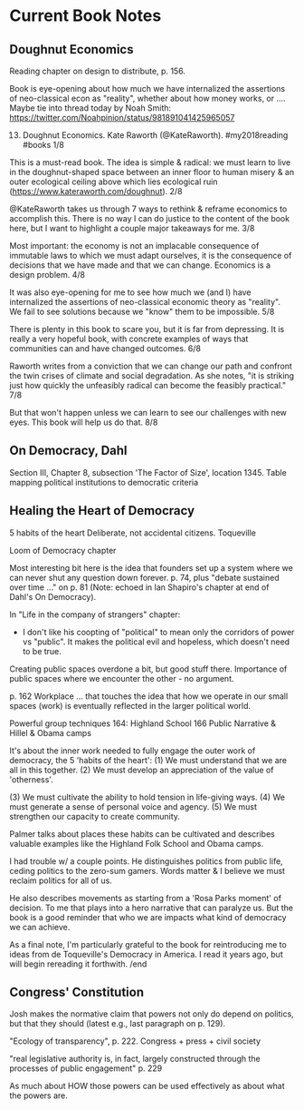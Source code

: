 # Current Book Notes


## Doughnut Economics
Reading chapter on design to distribute, p. 156.

Book is eye-opening about how much we have internalized the assertions of neo-classical econ as "reality", whether about how money works, or .... Maybe tie into thread today by Noah Smith: https://twitter.com/Noahpinion/status/981891041425965057


13. Doughnut Economics. Kate Raworth (@KateRaworth). #my2018reading #books 1/8

This is a must-read book. The idea is simple & radical: we must learn to live in the doughnut-shaped space between an inner floor to human misery & an outer ecological ceiling above which lies ecological ruin (https://www.kateraworth.com/doughnut). 2/8

@KateRaworth takes us through 7 ways to rethink & reframe economics to accomplish this. There is no way I can do justice to the content of the book here, but I want to highlight a couple major takeaways for me. 3/8

Most important: the economy is not an implacable consequence of immutable laws to which we must adapt ourselves, it is the consequence of decisions that we have made and that we can change. Economics is a design problem. 4/8

It was also eye-opening for me to see how much we (and I) have internalized the assertions of neo-classical economic theory as "reality". We fail to see solutions because we "know" them to be impossible. 5/8

There is plenty in this book to scare you, but it is far from depressing. It is really a very hopeful book, with concrete examples of ways that communities can and have changed outcomes. 6/8

Raworth writes from a conviction that we can change our path and confront the twin crises of climate and social degradation. As she notes, "it is striking just how quickly the unfeasibly radical can become the feasibly practical." 7/8

But that won't happen unless we can learn to see our challenges with new eyes. This book will help us do that. 8/8






## On Democracy, Dahl

Section III, Chapter 8, subsection 'The Factor of Size', location 1345. Table mapping political institutions to democratic criteria

## Healing the Heart of Democracy

5 habits of the heart
Deliberate, not accidental citizens.
Toqueville

Loom of Democracy chapter

Most interesting bit here is the idea that founders set up a system where we can never shut any question down forever. p. 74, plus "debate sustained over time ..." on p. 81 (Note: echoed in Ian Shapiro's chapter at end of Dahl's On Democracy).

In "Life in the company of strangers" chapter:
- I don't like his coopting of "political" to mean only the corridors of power vs "public". It makes the political evil and hopeless, which doesn't need to be true.

Creating public spaces overdone a bit, but good stuff there. Importance of public spaces where we encounter the other - no argument.

p. 162 Workplace ... that touches the idea that how we operate in our small spaces (work) is eventually reflected in the larger political world.

Powerful group techniques
164: Highland School
166 Public Narrative & Hillel & Obama camps


It's about the inner work needed to fully engage the outer work of democracy, the 5 'habits of the heart': (1) We must understand that we are all in this together. (2) We must develop an appreciation of the value of 'otherness'.

(3) We must cultivate the ability to hold tension in life-giving ways. (4) We must generate a sense of personal voice and agency. (5) We must strengthen our capacity to create community.

Palmer talks about places these habits can be cultivated and describes valuable examples like the Highland Folk School and Obama camps. 

I had trouble w/ a couple points. He distinguishes politics from public life, ceding politics to the zero-sum gamers. Words matter & I believe we must reclaim politics for all of us.

He also describes movements as starting from a 'Rosa Parks moment' of decision. To me that plays into a hero narrative that can paralyze us. But the book is a good reminder that who we are impacts what kind of democracy we can achieve.

As a final note, I'm particularly grateful to the book for reintroducing me to ideas from de Toqueville's Democracy in America. I read it years ago, but will begin rereading it forthwith. /end




## Congress' Constitution

Josh makes the normative claim that powers not only do depend on politics, but that they should (latest e.g., last paragraph on p. 129).

"Ecology of transparency", p. 222. Congress + press + civil society

"real legislative authority is, in fact, largely constructed through the processes of public engagement" p. 229

As much about HOW those powers can be used effectively as about what the powers are.

